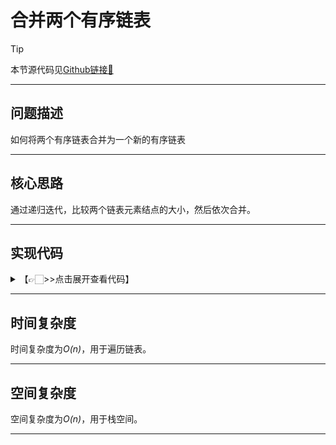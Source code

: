 # 合并两个有序链表

> [!Tip]
> 
> 本节源代码见[Github链接🔗](https://github.com/MaxSolider/leetcode-algorithm/blob/main/structure/src/main/java/org/example/linkedlist/exercises/ReverseList.java)

---

## 问题描述
如何将两个有序链表合并为一个新的有序链表

---

## 核心思路
通过递归迭代，比较两个链表元素结点的大小，然后依次合并。

---

## 实现代码
<details> 
	<summary>【👉🏻>>点击展开查看代码】</summary> 
	<pre>
		<code>
/**  
 * 合并两个有序链表  
 *  
 * @param headNode1 链表1  
 * @param headNode2 链表2  
 * @return NormalListNode 新的链表表头指针  
 * @author: Max Solider  
 * @date: 2022/10/9 14:18  
 */
 NormalListNode mergeList(NormalListNode headNode1, NormalListNode headNode2) {  
	if (headNode1 == null) {  
		return headNode2;  
	}  
	if (headNode2 == null) {  
		return headNode1;  
	}  
	NormalListNode result = null;  
	if (headNode1.getData() <= headNode2.getData()) {  
		result = headNode1;  
		result.setNext(mergeList(headNode1.getNext(), headNode2));  
	} else {  
		result = headNode2;  
		result.setNext(mergeList(headNode1, headNode2.getNext()));  
	}  
	return result;  
}
		</code>
	</pre>
</details>

---

## 时间复杂度
时间复杂度为*O(n)*，用于遍历链表。

---

## 空间复杂度
空间复杂度为*O(n)*，用于栈空间。

---